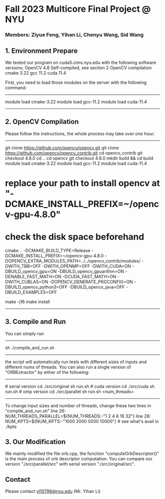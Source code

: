 # Fall 2023 Multicore Final Project @ NYU

### Members: Ziyue Feng, Yihan Li, Chenyu Wang, Sid Wang

## 1. Environment Prepare

We tested our program on cuda5.cims.nyu.edu with the following software versions;
	OpenCV		4.8			Self-compiled, see section 2 OpenCV compilation
	cmake		3.22
	gcc			11.2
	cuda 		11.4

First, you need to load those modules on the server with the following command:
********************************************
module load cmake-3.22
module load gcc-11.2
module load cuda-11.4
********************************************


## 2. OpenCV Compilation
Please follow the instructions, the whole process may take over one hour:

********************************************
git clone https://github.com/opencv/opencv.git
git clone https://github.com/opencv/opencv_contrib.git
cd opencv_contrib
git checkout 4.8.0 
cd ..
cd opencv
git checkout 4.8.0 
mkdir build && cd build
module load cmake-3.22
module load gcc-11.2
module load cuda-11.4

# replace your path to install opencv at "-DCMAKE_INSTALL_PREFIX=~/opencv-gpu-4.8.0"
# check the disk space beforehand
cmake .. -DCMAKE_BUILD_TYPE=Release -DCMAKE_INSTALL_PREFIX=~/opencv-gpu-4.8.0 -DOPENCV_EXTRA_MODULES_PATH=../../opencv_contrib/modules/ -DWITH_TBB=OFF -DWITH_OPENMP=OFF -DWITH_CUDA=ON -DBUILD_opencv_gpu=ON -DBUILD_opencv_gpuarithm=ON -DENABLE_FAST_MATH=ON -DCUDA_FAST_MATH=ON -DWITH_CUBLAS=ON -DOPENCV_GENERATE_PKGCONFIG=ON -DBUILD_opencv_python3=OFF -DBUILD_opencv_java=OFF -DBUILD_EXAMPLES=OFF

make -j16
make install
********************************************

## 3. Compile and Run
You can simply run 

********************************************
sh ./compile_and_run.sh 
********************************************

the script will automatically run tests with different sizes of inputs and different nums of threads.
You can also run a single version of "ORBExtractor" by either of the following:

********************************************
\# serial version
cd ./src/original
sh run.sh
\# cuda version
cd ./src/cuda
sh run.sh
\# omp version
cd ./src/parallel
sh run.sh <num_threads>
********************************************

To change input sizes and number of threads, change these two lines in "compile_and_run.sh"
line 26: NUM_THREADS_PARALLEL=${NUM_THREADS:-"1 2 4 8 16 32"}
line 28: NUM_KPTS=${NUM_KPTS:-"1000 2000 5000 10000"} # see what's avail in ./kpts


## 3. Our Modification
We mainly modified the file orb.cpp, the function "computeOrbDescriptor()" is the main process of orb descriptor computation.
You can compare our version "./src/parallel/src" with serial version "./src/original/src".

## Contact
Please contact yl10798@nyu.edu (Mr. Yihan Li)
